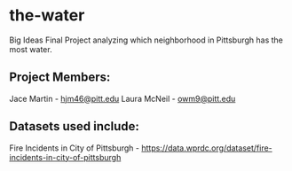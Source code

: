 # the-water
Big Ideas Final Project analyzing which neighborhood in Pittsburgh has the most water.

## Project Members:
Jace Martin - hjm46@pitt.edu
Laura McNeil - owm9@pitt.edu

## Datasets used include:
Fire Incidents in City of Pittsburgh - https://data.wprdc.org/dataset/fire-incidents-in-city-of-pittsburgh
